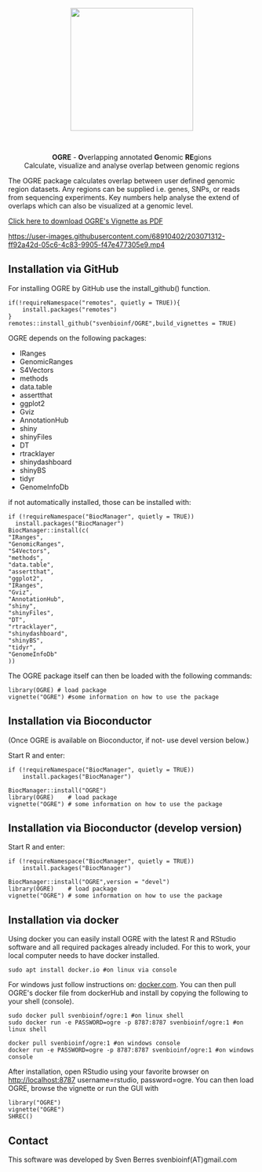 <p align="center">
<img src="vignettes/logo.png" align="center" class="center" alt="" width="250"/> 
</p> <br>
<p align="center">
<b>OGRE</b> - <b>O</b>verlapping annotated <b>G</b>enomic <b>RE</b>gions <br>
Calculate, visualize and analyse overlap between genomic regions
</p>


The OGRE package calculates overlap between user defined genomic region datasets. 
Any regions can be supplied i.e. genes, SNPs, or reads from sequencing experiments. 
Key numbers help analyse the extend of overlaps which can also be visualized at a genomic level.



[Click here to download OGRE's Vignette as PDF](https://github.com/svenbioinf/OGRE/files/10057271/The.OGRE.user.guide.pdf)






https://user-images.githubusercontent.com/68910402/203071312-ff92a42d-05c6-4c83-9905-f47e477305e9.mp4







## Installation via GitHub
For installing OGRE by GitHub use the install_github() function.

```{bash
if(!requireNamespace("remotes", quietly = TRUE)){
    install.packages("remotes")
}
remotes::install_github("svenbioinf/OGRE",build_vignettes = TRUE)

```

OGRE depends on the following packages:<br>

- IRanges<br>
- GenomicRanges<br>
- S4Vectors<br>
- methods<br>
- data.table<br>
- assertthat<br>
- ggplot2<br>
- Gviz<br>
- AnnotationHub<br>
- shiny<br>
- shinyFiles<br>
- DT<br>
- rtracklayer<br>
- shinydashboard<br>
- shinyBS<br>
- tidyr<br>
- GenomeInfoDb<br>

if not automatically installed, those can be installed with:
```{r}
if (!requireNamespace("BiocManager", quietly = TRUE))
  install.packages("BiocManager")
BiocManager::install(c(
"IRanges",
"GenomicRanges",
"S4Vectors",
"methods",
"data.table",
"assertthat",
"ggplot2",
"IRanges",
"Gviz",
"AnnotationHub",
"shiny",
"shinyFiles",
"DT",
"rtracklayer",
"shinydashboard",
"shinyBS",
"tidyr",
"GenomeInfoDb"
))
```    

The OGRE package itself can then be loaded with the following commands:
```{r}
library(OGRE) # load package
vignette("OGRE") #some information on how to use the package
```

## Installation via Bioconductor

(Once OGRE is available on Bioconductor, if not- use devel version below.)

Start R and enter:

```{r}
if (!requireNamespace("BiocManager", quietly = TRUE))
    install.packages("BiocManager")

BiocManager::install("OGRE")
library(OGRE)    # load package
vignette("OGRE") # some information on how to use the package
```
## Installation via Bioconductor (develop version)

Start R and enter:

```{r}
if (!requireNamespace("BiocManager", quietly = TRUE))
    install.packages("BiocManager")

BiocManager::install("OGRE",version = "devel")
library(OGRE)    # load package
vignette("OGRE") # some information on how to use the package
```

## Installation via docker

Using docker you can easily install OGRE with the latest R and RStudio software
and all required packages already included. 
For this to work, your local computer needs to have docker installed. 
```{r}
sudo apt install docker.io #on linux via console
```
For windows just follow instructions on: [docker.com](https://docs.docker.com/desktop/install/windows-install/).
You can then pull OGRE's docker file from dockerHub and install by copying the
following to your shell (console).
```{r}
sudo docker pull svenbioinf/ogre:1 #on linux shell
sudo docker run -e PASSWORD=ogre -p 8787:8787 svenbioinf/ogre:1 #on linux shell

docker pull svenbioinf/ogre:1 #on windows console
docker run -e PASSWORD=ogre -p 8787:8787 svenbioinf/ogre:1 #on windows console

```
After installation, open RStudio using your favorite browser on 
[http://localhost:8787](http://localhost:8787)
username=rstudio, password=ogre. 
You can then load OGRE, browse the vignette or run the GUI with
```{r}
library("OGRE")
vignette("OGRE")
SHREC()
```

## Contact

This software was developed by Sven Berres svenbioinf(AT)gmail.com
